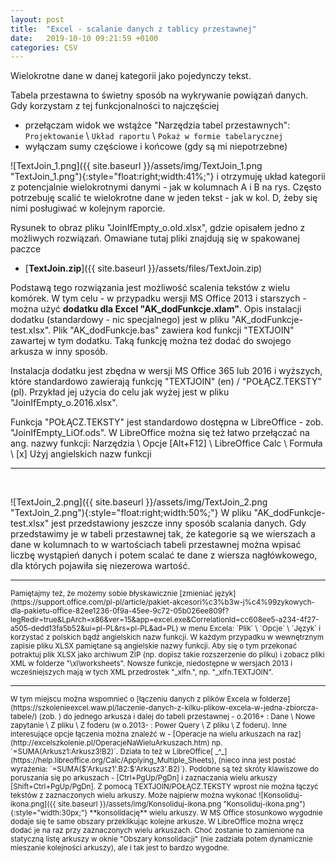 ```yaml
---
layout: post
title:  "Excel - scalanie danych z tablicy przestawnej"
date:   2019-10-10 09:21:59 +0100
categories: CSV
---
```


Wielokrotne dane w danej kategorii jako pojedynczy tekst.

Tabela przestawna to świetny sposób na wykrywanie powiązań danych. 
Gdy korzystam z tej funkcjonalności to najczęściej 
* przełączam widok we wstążce "Narzędzia tabel przestawnych": `Projektowanie` \ `Układ raportu` \ `Pokaż w formie tabelarycznej`
* wyłączam sumy częściowe i końcowe (gdy są mi niepotrzebne)

![TextJoin_1.png]({{ site.baseurl }}/assets/img/TextJoin_1.png "TextJoin_1.png"){:style="float:right;width:41%;"}
i otrzymuję układ kategorii z potencjalnie wielokrotnymi danymi - jak w kolumnach A i B na rys. Często potrzebuję scalić te wielokrotne dane w jeden tekst - jak w kol. D, żeby się nimi posługiwać w kolejnym raporcie. 

Rysunek to obraz pliku "JoinIfEmpty_o.old.xlsx", gdzie opisałem jedno z możliwych rozwiązań. Omawiane tutaj pliki znajdują się w spakowanej paczce
* [**TextJoin.zip**]({{ site.baseurl }}/assets/files/TextJoin.zip) 

Podstawą tego rozwiązania jest możliwość scalenia tekstów z wielu komórek. W tym celu - w przypadku wersji MS Office 2013 i starszych - można użyć **dodatku dla Excel "AK_dodFunkcje.xlam"**. Opis instalacji dodatku (standardowy - nic specjalnego) jest w pliku "AK_dodFunkcje-test.xlsx". Plik "AK_dodFunkcje.bas" zawiera kod funkcji "TEXTJOIN" zawartej w tym dodatku. Taką funkcję można też dodać do swojego arkusza w inny sposób.

Instalacja dodatku jest zbędna w wersji MS Office 365 lub 2016 i wyższych, które standardowo zawierają funkcję "TEXTJOIN" (en) / "POŁĄCZ.TEKSTY" (pl). Przykład jej użycia do celu jak wyżej jest w pliku "JoinIfEmpty_o.2016.xlsx".

Funkcja "POŁĄCZ.TEKSTY" jest standardowo dostępna w LibreOffice - zob. "JoinIfEmpty_LiOf.ods". 
W LibreOffice można się też łatwo przełączać na ang. nazwy funkcji:
Narzędzia \ Opcje [Alt+F12] \ LibreOffice Calc \ Formuła \ [x] Użyj angielskich nazw funkcji


- - - -

<br>

![TextJoin_2.png]({{ site.baseurl }}/assets/img/TextJoin_2.png "TextJoin_2.png"){:style="float:right;width:50%;"}
W pliku "AK_dodFunkcje-test.xlsx" jest przedstawiony jeszcze inny sposób scalania danych. Gdy przedstawimy je w tabeli przestawnej tak, że kategorie są we wierszach a dane w kolumnach to w wartościach tabeli przestawnej można wpisać liczbę wystąpień danych i potem scalać te dane z wiersza nagłówkowego, dla których pojawiła się niezerowa wartość.


- - - -
<small>
Pamiętajmy też, że możemy sobie błyskawicznie [zmieniać język](https://support.office.com/pl-pl/article/pakiet-akcesori%c3%b3w-j%c4%99zykowych-dla-pakietu-office-82ee1236-0f9a-45ee-9c72-05b026ee809f?legRedir=true&LpArch=x86&ver=15&app=excel.exe&CorrelationId=cc608ee5-a234-4f27-a505-dedd13fa5b52&ui=pl-PL&rs=pl-PL&ad=PL) w menu Excela: `Plik` \ `Opcje` \ `Język` i korzystać z polskich bądź angielskich nazw funkcji.
</small>

<small>
W każdym przypadku w wewnętrznym zapisie pliku XLSX pamiętane są angielskie nazwy funkcji. Aby się o tym przekonać potraktuj plik XLSX jako archiwum ZIP (np. dopisz takie rozszerzenie do pliku) i zobacz pliki XML w folderze "\xl\worksheets". Nowsze funkcje, niedostępne w wersjach 2013 i wcześniejszych mają w tych XML przedrostek "_xlfn.", np. "_xlfn.TEXTJOIN".
</small>

- - - -
<small>
W tym miejscu można wspomnieć o [łączeniu danych z plików Excela w folderze](https://szkolenieexcel.waw.pl/laczenie-danych-z-kilku-plikow-excela-w-jedna-zbiorcza-tabele/) (zob. <https://szkolenieexcel.waw.pl/>) do jednego arkusza i dalej do tabeli przestawnej - o.2016+ : Dane \ Nowe zapytanie \ Z pliku \ Z foderu (w o.2013- : Power Query \ Z pliku \ Z foderu).
</small>

<small>
Inne interesujące opcje łączenia można znaleźć w <http://excelszkolenie.pl> - [Operacje na wielu arkuszach na raz](http://excelszkolenie.pl/OperacjeNaWieluArkuszach.htm) np. `=SUMA(Arkusz1:Arkusz3!B2)`. Działa to też w LibreOffice[ _^_](https://help.libreoffice.org/Calc/Applying_Multiple_Sheets), (nieco inna jest postać wyrażenia: `=SUMA($'Arkusz1'.B2:$'Arkusz3'.B2)`). Podobne są też skróty klawiszowe do poruszania się po arkuszach - [Ctrl+PgUp/PgDn] i zaznaczania wielu arkuszy [Shift+Ctrl+PgUp/PgDn]. 
</small>

<small>
Z pomocą TEXTJOIN/POŁĄCZ.TEKSTY wprost nie można łączyć tekstów z zaznaczonych wielu arkuszy. Może najpierw można wykonać ![Konsoliduj-ikona.png]({{ site.baseurl }}/assets/img/Konsoliduj-ikona.png "Konsoliduj-ikona.png"){:style="width:30px;"} **konsolidację** wielu arkuszy. W MS Office stosunkowo wygodnie dodaje się te same obszary przeklikując kolejne arkusze. W LibreOffice można wręcz dodać je na raz przy zaznaczonych wielu arkuszach. Choć zostanie to zamienione na statyczną listę arkuszy w oknie "Obszary konsolidacji" (nie zadziała potem dynamicznie mieszanie kolejności arkuszy), ale i tak jest to bardzo wygodne. 